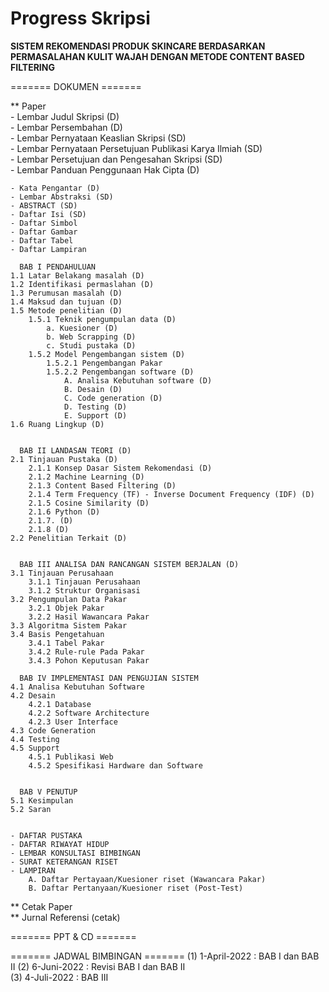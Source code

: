 # Progress Skripsi


**SISTEM REKOMENDASI PRODUK SKINCARE BERDASARKAN PERMASALAHAN KULIT WAJAH DENGAN METODE CONTENT BASED FILTERING**

======= DOKUMEN =======

** Paper  
	- Lembar Judul Skripsi (D)  
	- Lembar Persembahan (D)  
	- Lembar Pernyataan Keaslian Skripsi (SD)  
	- Lembar Pernyataan Persetujuan Publikasi Karya Ilmiah (SD)  
	- Lembar Persetujuan dan Pengesahan Skripsi (SD)  
	- Lembar Panduan Penggunaan Hak Cipta (D)  

	- Kata Pengantar (D)
	- Lembar Abstraksi (SD)
	- ABSTRACT (SD)
	- Daftar Isi (SD)
	- Daftar Simbol 
	- Daftar Gambar
	- Daftar Tabel
	- Daftar Lampiran

	  BAB I PENDAHULUAN
	1.1 Latar Belakang masalah (D)
	1.2 Identifikasi permaslahan (D)
	1.3 Perumusan masalah (D)
	1.4 Maksud dan tujuan (D)
	1.5 Metode penelitian (D)
		1.5.1 Teknik pengumpulan data (D)
			a. Kuesioner (D)
			b. Web Scrapping (D)
			c. Studi pustaka (D)
		1.5.2 Model Pengembangan sistem (D)
			1.5.2.1 Pengembangan Pakar
			1.5.2.2 Pengembangan software (D)
				A. Analisa Kebutuhan software (D)
				B. Desain (D)
				C. Code generation (D)
				D. Testing (D)
				E. Support (D)
	1.6 Ruang Lingkup (D)


	  BAB II LANDASAN TEORI (D)
	2.1 Tinjauan Pustaka (D)
		2.1.1 Konsep Dasar Sistem Rekomendasi (D)
		2.1.2 Machine Learning (D)
		2.1.3 Content Based Filtering (D)
		2.1.4 Term Frequency (TF) - Inverse Document Frequency (IDF) (D)
		2.1.5 Cosine Similarity (D)
		2.1.6 Python (D)
		2.1.7. (D)
		2.1.8 (D)
	2.2 Penelitian Terkait (D)


	  BAB III ANALISA DAN RANCANGAN SISTEM BERJALAN (D)
	3.1 Tinjauan Perusahaan
		3.1.1 Tinjauan Perusahaan
		3.1.2 Struktur Organisasi
	3.2 Pengumpulan Data Pakar
		3.2.1 Objek Pakar
		3.2.2 Hasil Wawancara Pakar
	3.3 Algoritma Sistem Pakar
	3.4 Basis Pengetahuan
		3.4.1 Tabel Pakar
		3.4.2 Rule-rule Pada Pakar
		3.4.3 Pohon Keputusan Pakar

	  BAB IV IMPLEMENTASI DAN PENGUJIAN SISTEM
	4.1 Analisa Kebutuhan Software
	4.2 Desain
		4.2.1 Database
		4.2.2 Software Architecture
		4.2.3 User Interface
	4.3 Code Generation
	4.4 Testing
	4.5 Support
		4.5.1 Publikasi Web
		4.5.2 Spesifikasi Hardware dan Software

	
	  BAB V PENUTUP
	5.1 Kesimpulan
	5.2 Saran


	- DAFTAR PUSTAKA
	- DAFTAR RIWAYAT HIDUP
	- LEMBAR KONSULTASI BIMBINGAN
	- SURAT KETERANGAN RISET 
	- LAMPIRAN
		A. Daftar Pertayaan/Kuesioner riset (Wawancara Pakar)
		B. Daftar Pertanyaan/Kuesioner riset (Post-Test)
	
** Cetak Paper  
** Jurnal Referensi (cetak)  


======= PPT & CD =======


======= JADWAL BIMBINGAN =======
(1) 1-April-2022 : BAB I dan BAB II
(2) 6-Juni-2022 : Revisi BAB I dan BAB II  
(3) 4-Juli-2022 : BAB III 



